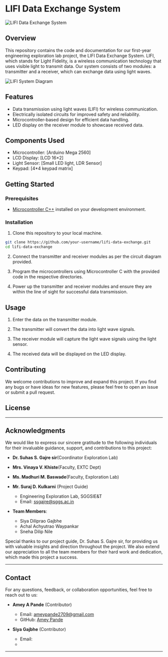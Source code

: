 # LIFI Data Exchange System

![LIFI Data Exchange System](images/lifi_system.jpg)

## Overview

This repository contains the code and documentation for our first-year engineering exploration lab project, the LIFI Data Exchange System. LIFI, which stands for Light Fidelity, is a wireless communication technology that uses visible light to transmit data. Our system consists of two modules: a transmitter and a receiver, which can exchange data using light waves.

![LIFI System Diagram](images/lifi_system_diagram.jpg)

## Features

- Data transmission using light waves (LIFI) for wireless communication.
- Electrically isolated circuits for improved safety and reliability.
- Microcontroller-based design for efficient data handling.
- LED display on the receiver module to showcase received data.

## Components Used

- Microcontroller: [Arduino Mega 2560]
- LCD Display: [LCD 16×2]
- Light Sensor: [Small LED light, LDR Sensor]
- Keypad: [4*4 keypad matrix]

## Getting Started

### Prerequisites

- [Microcontroller C++]( https://www.arduino.cc/en/software) installed on your development environment.

### Installation

1. Clone this repository to your local machine.

```bash
git clone https://github.com/your-username/lifi-data-exchange.git
cd lifi-data-exchange
```

2. Connect the transmitter and receiver modules as per the circuit diagram provided.

3. Program the microcontrollers using Microcontroller C with the provided code in the respective directories.

4. Power up the transmitter and receiver modules and ensure they are within the line of sight for successful data transmission.

## Usage

1. Enter the data on the transmitter module.

2. The transmitter will convert the data into light wave signals.

3. The receiver module will capture the light wave signals using the light sensor.

4. The received data will be displayed on the LED display.

## Contributing

We welcome contributions to improve and expand this project. If you find any bugs or have ideas for new features, please feel free to open an issue or submit a pull request.

## License
---

## Acknowledgments

We would like to express our sincere gratitude to the following individuals for their invaluable guidance, support, and contributions to this project:

- **Dr. Suhas S. Gajre sir**(Coordinator Exploration Lab)
- **Mrs. Vinaya V. Khiste**(Faculty, EXTC Dept)
- **Ms. Madhuri M. Baswade**(Faculty, Exploration Lab)
- **Mr. Suraj D. Kulkarni** (Project Guide)
  - Engineering Exploration Lab, SGGSIE&T
  - Email: ssgajre@sggs.ac.in

- **Team Members**:
  - Siya Diliprao Gajbhe
  - Achal Achyutrao Waypankar
  - Sneha Dilip Nile

Special thanks to our project guide, Dr. Suhas S. Gajre sir, for providing us with valuable insights and direction throughout the project. We also extend our appreciation to all the team members for their hard work and dedication, which made this project a success.

---
## Contact

For any questions, feedback, or collaboration opportunities, feel free to reach out to us:

- **Amey A Pande** (Contributor)
  - Email: ameypande2709@gmail.com
  - GitHub: [Amey Pande](https://github.com/RuAmey27)

- **Siya Gajbhe** (Contributor)
  - Email:
  -

---
